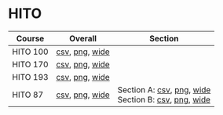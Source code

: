 # HITO

| Course | Overall | Section |
| ------ | ------- | ------- |
| HITO 100 | [csv](https://github.com/UCSD-Historical-Enrollment-Data/2025Spring/blob/main/overall/HITO%20100.csv), [png](https://raw.githubusercontent.com/UCSD-Historical-Enrollment-Data/2025Spring/main/plot_overall/HITO%20100.png), [wide](https://raw.githubusercontent.com/UCSD-Historical-Enrollment-Data/2025Spring/main/plot_overall_wide/HITO%20100.png) |  |
| HITO 170 | [csv](https://github.com/UCSD-Historical-Enrollment-Data/2025Spring/blob/main/overall/HITO%20170.csv), [png](https://raw.githubusercontent.com/UCSD-Historical-Enrollment-Data/2025Spring/main/plot_overall/HITO%20170.png), [wide](https://raw.githubusercontent.com/UCSD-Historical-Enrollment-Data/2025Spring/main/plot_overall_wide/HITO%20170.png) |  |
| HITO 193 | [csv](https://github.com/UCSD-Historical-Enrollment-Data/2025Spring/blob/main/overall/HITO%20193.csv), [png](https://raw.githubusercontent.com/UCSD-Historical-Enrollment-Data/2025Spring/main/plot_overall/HITO%20193.png), [wide](https://raw.githubusercontent.com/UCSD-Historical-Enrollment-Data/2025Spring/main/plot_overall_wide/HITO%20193.png) |  |
| HITO 87 | [csv](https://github.com/UCSD-Historical-Enrollment-Data/2025Spring/blob/main/overall/HITO%2087.csv), [png](https://raw.githubusercontent.com/UCSD-Historical-Enrollment-Data/2025Spring/main/plot_overall/HITO%2087.png), [wide](https://raw.githubusercontent.com/UCSD-Historical-Enrollment-Data/2025Spring/main/plot_overall_wide/HITO%2087.png) | Section A: [csv](https://github.com/UCSD-Historical-Enrollment-Data/2025Spring/blob/main/section/HITO%2087_A.csv), [png](https://raw.githubusercontent.com/UCSD-Historical-Enrollment-Data/2025Spring/main/plot_section/HITO%2087_A.png), [wide](https://raw.githubusercontent.com/UCSD-Historical-Enrollment-Data/2025Spring/main/plot_section_wide/HITO%2087_A.png)<br>Section B: [csv](https://github.com/UCSD-Historical-Enrollment-Data/2025Spring/blob/main/section/HITO%2087_B.csv), [png](https://raw.githubusercontent.com/UCSD-Historical-Enrollment-Data/2025Spring/main/plot_section/HITO%2087_B.png), [wide](https://raw.githubusercontent.com/UCSD-Historical-Enrollment-Data/2025Spring/main/plot_section_wide/HITO%2087_B.png) |
